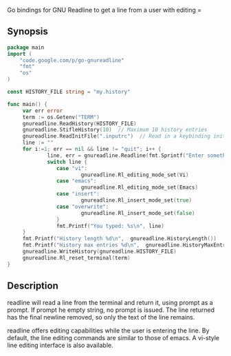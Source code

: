 Go bindings for GNU Readline to get a line from a user with editing =


Synopsis
--------

```go
package main
import (
    "code.google.com/p/go-gnureadline"
    "fmt"
    "os"
)

const HISTORY_FILE string = "my.history"

func main() {
     var err error
     term := os.Getenv("TERM")
     gnureadline.ReadHistory(HISTORY_FILE)
     gnureadline.StifleHistory(10)  // Maximum 10 history entries
     gnureadline.ReadInitFile(".inputrc")  // Read in a keybinding initialization file
     line := ""
     for i:=1; err == nil && line != "quit"; i++ {
             line, err = gnureadline.Readline(fmt.Sprintf("Enter something [%d]: ", i), true)
             switch line {
                case "vi":
                        gnureadline.Rl_editing_mode_set(Vi)
                case "emacs":
                        gnureadline.Rl_editing_mode_set(Emacs)
                case "insert":
                        gnureadline.Rl_insert_mode_set(true)
                case "overwrite":
                        gnureadline.Rl_insert_mode_set(false)
                }
                fmt.Printf("You typed: %s\n", line)
     }
     fmt.Printf("History length %d\n",  gnureadline.HistoryLength())
     fmt.Printf("History max entries %d\n",  gnureadline.HistoryMaxEntries())
     gnureadline.WriteHistory(gnureadline.HISTORY_FILE)
     gnureadline.Rl_reset_terminal(term)
}
```

Description
-----------

readline will read a line from the terminal and return it, using
prompt as a prompt.  If prompt he empty string, no prompt is issued.
The line returned has the final newline removed, so only the text of
the line remains.

readline offers editing capabilities while the user is entering the
line.  By default, the line editing commands are similar to those of
emacs.  A vi-style line editing interface is also available.
